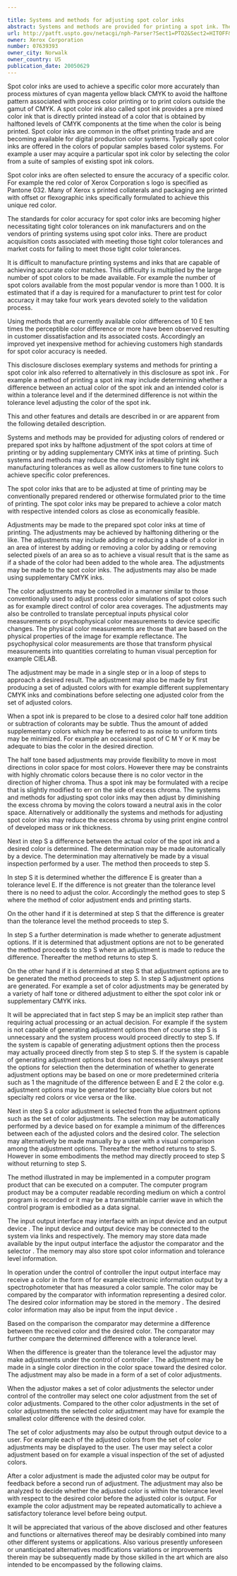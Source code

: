 ```yaml
---

title: Systems and methods for adjusting spot color inks
abstract: Systems and methods are provided for printing a spot ink. The spot ink may be prepared before the time of printing. The spot ink may be adjusted by half-toning or supplemental CMYK colors at the time of printing.
url: http://patft.uspto.gov/netacgi/nph-Parser?Sect1=PTO2&Sect2=HITOFF&p=1&u=%2Fnetahtml%2FPTO%2Fsearch-adv.htm&r=1&f=G&l=50&d=PALL&S1=07639393&OS=07639393&RS=07639393
owner: Xerox Corporation
number: 07639393
owner_city: Norwalk
owner_country: US
publication_date: 20050629
---
```

Spot color inks are used to achieve a specific color more accurately than process mixtures of cyan magenta yellow black CMYK to avoid the halftone pattern associated with process color printing or to print colors outside the gamut of CMYK. A spot color ink also called spot ink provides a pre mixed color ink that is directly printed instead of a color that is obtained by halftoned levels of CMYK components at the time when the color is being printed. Spot color inks are common in the offset printing trade and are becoming available for digital production color systems. Typically spot color inks are offered in the colors of popular samples based color systems. For example a user may acquire a particular spot ink color by selecting the color from a suite of samples of existing spot ink colors.

Spot color inks are often selected to ensure the accuracy of a specific color. For example the red color of Xerox Corporation s logo is specified as Pantone 032. Many of Xerox s printed collaterals and packaging are printed with offset or flexographic inks specifically formulated to achieve this unique red color.

The standards for color accuracy for spot color inks are becoming higher necessitating tight color tolerances on ink manufacturers and on the vendors of printing systems using spot color inks. There are product acquisition costs associated with meeting those tight color tolerances and market costs for failing to meet those tight color tolerances.

It is difficult to manufacture printing systems and inks that are capable of achieving accurate color matches. This difficulty is multiplied by the large number of spot colors to be made available. For example the number of spot colors available from the most popular vendor is more than 1 000. It is estimated that if a day is required for a manufacturer to print test for color accuracy it may take four work years devoted solely to the validation process.

Using methods that are currently available color differences of 10 E ten times the perceptible color difference or more have been observed resulting in customer dissatisfaction and its associated costs. Accordingly an improved yet inexpensive method for achieving customers high standards for spot color accuracy is needed.

This disclosure discloses exemplary systems and methods for printing a spot color ink also referred to alternatively in this disclosure as spot ink . For example a method of printing a spot ink may include determining whether a difference between an actual color of the spot ink and an intended color is within a tolerance level and if the determined difference is not within the tolerance level adjusting the color of the spot ink.

This and other features and details are described in or are apparent from the following detailed description.

Systems and methods may be provided for adjusting colors of rendered or prepared spot inks by halftone adjustment of the spot colors at time of printing or by adding supplementary CMYK inks at time of printing. Such systems and methods may reduce the need for infeasibly tight ink manufacturing tolerances as well as allow customers to fine tune colors to achieve specific color preferences.

The spot color inks that are to be adjusted at time of printing may be conventionally prepared rendered or otherwise formulated prior to the time of printing. The spot color inks may be prepared to achieve a color match with respective intended colors as close as economically feasible.

Adjustments may be made to the prepared spot color inks at time of printing. The adjustments may be achieved by halftoning dithering or the like. The adjustments may include adding or reducing a shade of a color in an area of interest by adding or removing a color by adding or removing selected pixels of an area so as to achieve a visual result that is the same as if a shade of the color had been added to the whole area. The adjustments may be made to the spot color inks. The adjustments may also be made using supplementary CMYK inks.

The color adjustments may be controlled in a manner similar to those conventionally used to adjust process color simulations of spot colors such as for example direct control of color area coverages. The adjustments may also be controlled to translate perceptual inputs physical color measurements or psychophysical color measurements to device specific changes. The physical color measurements are those that are based on the physical properties of the image for example reflectance. The psychophysical color measurements are those that transform physical measurements into quantities correlating to human visual perception for example CIELAB.

The adjustment may be made in a single step or in a loop of steps to approach a desired result. The adjustment may also be made by first producing a set of adjusted colors with for example different supplementary CMYK inks and combinations before selecting one adjusted color from the set of adjusted colors.

When a spot ink is prepared to be close to a desired color half tone addition or subtraction of colorants may be subtle. Thus the amount of added supplementary colors which may be referred to as noise to uniform tints may be minimized. For example an occasional spot of C M Y or K may be adequate to bias the color in the desired direction.

The half tone based adjustments may provide flexibility to move in most directions in color space for most colors. However there may be constraints with highly chromatic colors because there is no color vector in the direction of higher chroma. Thus a spot ink may be formulated with a recipe that is slightly modified to err on the side of excess chroma. The systems and methods for adjusting spot color inks may then adjust by diminishing the excess chroma by moving the colors toward a neutral axis in the color space. Alternatively or additionally the systems and methods for adjusting spot color inks may reduce the excess chroma by using print engine control of developed mass or ink thickness.

Next in step S a difference between the actual color of the spot ink and a desired color is determined. The determination may be made automatically by a device. The determination may alternatively be made by a visual inspection performed by a user. The method then proceeds to step S.

In step S it is determined whether the difference E is greater than a tolerance level E. If the difference is not greater than the tolerance level there is no need to adjust the color. Accordingly the method goes to step S where the method of color adjustment ends and printing starts.

On the other hand if it is determined at step S that the difference is greater than the tolerance level the method proceeds to step S.

In step S a further determination is made whether to generate adjustment options. If it is determined that adjustment options are not to be generated the method proceeds to step S where an adjustment is made to reduce the difference. Thereafter the method returns to step S.

On the other hand if it is determined at step S that adjustment options are to be generated the method proceeds to step S. In step S adjustment options are generated. For example a set of color adjustments may be generated by a variety of half tone or dithered adjustment to either the spot color ink or supplementary CMYK inks.

It will be appreciated that in fact step S may be an implicit step rather than requiring actual processing or an actual decision. For example if the system is not capable of generating adjustment options then of course step S is unnecessary and the system process would proceed directly to step S. If the system is capable of generating adjustment options then the process may actually proceed directly from step S to step S. If the system is capable of generating adjustment options but does not necessarily always present the options for selection then the determination of whether to generate adjustment options may be based on one or more predetermined criteria such as 1 the magnitude of the difference between E and E 2 the color e.g. adjustment options may be generated for specialty blue colors but not specialty red colors or vice versa or the like.

Next in step S a color adjustment is selected from the adjustment options such as the set of color adjustments. The selection may be automatically performed by a device based on for example a minimum of the differences between each of the adjusted colors and the desired color. The selection may alternatively be made manually by a user with a visual comparison among the adjustment options. Thereafter the method returns to step S. However in some embodiments the method may directly proceed to step S without returning to step S.

The method illustrated in may be implemented in a computer program product that can be executed on a computer. The computer program product may be a computer readable recording medium on which a control program is recorded or it may be a transmittable carrier wave in which the control program is embodied as a data signal.

The input output interface may interface with an input device and an output device . The input device and output device may be connected to the system via links and respectively. The memory may store data made available by the input output interface the adjustor the comparator and the selector . The memory may also store spot color information and tolerance level information.

In operation under the control of controller the input output interface may receive a color in the form of for example electronic information output by a spectrophotometer that has measured a color sample. The color may be compared by the comparator with information representing a desired color. The desired color information may be stored in the memory . The desired color information may also be input from the input device .

Based on the comparison the comparator may determine a difference between the received color and the desired color. The comparator may further compare the determined difference with a tolerance level.

When the difference is greater than the tolerance level the adjustor may make adjustments under the control of controller . The adjustment may be made in a single color direction in the color space toward the desired color. The adjustment may also be made in a form of a set of color adjustments.

When the adjustor makes a set of color adjustments the selector under control of the controller may select one color adjustment from the set of color adjustments. Compared to the other color adjustments in the set of color adjustments the selected color adjustment may have for example the smallest color difference with the desired color.

The set of color adjustments may also be output through output device to a user. For example each of the adjusted colors from the set of color adjustments may be displayed to the user. The user may select a color adjustment based on for example a visual inspection of the set of adjusted colors.

After a color adjustment is made the adjusted color may be output for feedback before a second run of adjustment. The adjustment may also be analyzed to decide whether the adjusted color is within the tolerance level with respect to the desired color before the adjusted color is output. For example the color adjustment may be repeated automatically to achieve a satisfactory tolerance level before being output.

It will be appreciated that various of the above disclosed and other features and functions or alternatives thereof may be desirably combined into many other different systems or applications. Also various presently unforeseen or unanticipated alternatives modifications variations or improvements therein may be subsequently made by those skilled in the art which are also intended to be encompassed by the following claims.

